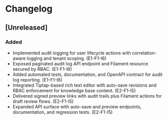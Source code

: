 # Changelog

## [Unreleased]
### Added
- Implemented audit logging for user lifecycle actions with correlation-aware logging and tenant scoping. (E1-F1-I6)
- Exposed paginated audit log API endpoint and Filament resource secured by RBAC. (E1-F1-I6)
- Added automated tests, documentation, and OpenAPI contract for audit log reporting. (E1-F1-I6)
- Integrated Tiptap-based rich text editor with auto-save revisions and RBAC enforcement for knowledge base content. (E2-F1-I5)
- Delivered signed preview links with audit trails plus Filament actions for draft review flows. (E2-F1-I5)
- Expanded API surface with auto-save and preview endpoints, documentation, and regression tests. (E2-F1-I5)
